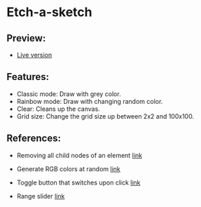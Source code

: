 # Etch-a-sketch

## Preview: 
- [Live version](https://natashachiu.github.io/etch-a-sketch/)

## Features:
- Classic mode: Draw with grey color.
- Rainbow mode: Draw with changing random color.
- Clear: Cleans up the canvas.
- Grid size: Change the grid size up between 2x2 and 100x100.

## References:
 - Removing all child nodes of an element [link](https://www.javascripttutorial.net/dom/manipulating/remove-all-child-nodes/)

 - Generate RGB colors at random [link](https://code.tutsplus.com/tutorials/how-to-code-a-random-color-generator-in-javascript--cms-39861)

 - Toggle button that switches upon click [link](https://linuxhint.com/toggle-button-javascript/#:~:text=A%20tgl()%20method%20is,be%20toggled%20to%20%E2%80%9CON%E2%80%9D)

- Range slider [link](https://www.w3schools.com/howto/howto_js_rangeslider.asp)